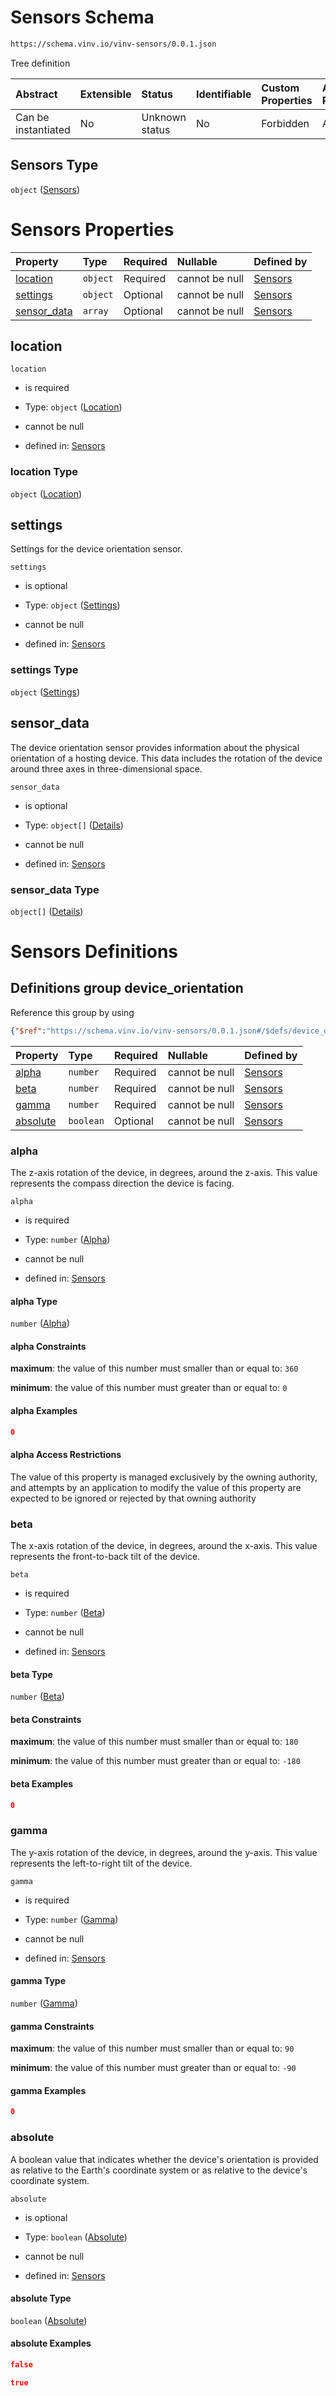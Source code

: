 # Sensors Schema

```txt
https://schema.vinv.io/vinv-sensors/0.0.1.json
```

Tree definition

| Abstract            | Extensible | Status         | Identifiable | Custom Properties | Additional Properties | Access Restrictions | Defined In                                                                                                            |
| :------------------ | :--------- | :------------- | :----------- | :---------------- | :-------------------- | :------------------ | :-------------------------------------------------------------------------------------------------------------------- |
| Can be instantiated | No         | Unknown status | No           | Forbidden         | Allowed               | none                | [dereferenced.doc.json](../../../../../vinv-schemas/vinv-tree/out/0.0.1/dereferenced.doc.json "open original schema") |

## Sensors Type

`object` ([Sensors](dereferenced.md))

# Sensors Properties

| Property                     | Type     | Required | Nullable       | Defined by                                                                                                                        |
| :--------------------------- | :------- | :------- | :------------- | :-------------------------------------------------------------------------------------------------------------------------------- |
| [location](#location)        | `object` | Required | cannot be null | [Sensors](dereferenced-properties-location.md "https://schema.vinv.io/location/0.0.1.json#/properties/location")                  |
| [settings](#settings)        | `object` | Optional | cannot be null | [Sensors](dereferenced-properties-settings.md "https://schema.vinv.io/vinv-sensors/0.0.1.json#/properties/settings")              |
| [sensor\_data](#sensor_data) | `array`  | Optional | cannot be null | [Sensors](dereferenced-properties-device-orientation.md "https://schema.vinv.io/vinv-sensors/0.0.1.json#/properties/sensor_data") |

## location



`location`

*   is required

*   Type: `object` ([Location](dereferenced-properties-location.md))

*   cannot be null

*   defined in: [Sensors](dereferenced-properties-location.md "https://schema.vinv.io/location/0.0.1.json#/properties/location")

### location Type

`object` ([Location](dereferenced-properties-location.md))

## settings

Settings for the device orientation sensor.

`settings`

*   is optional

*   Type: `object` ([Settings](dereferenced-properties-settings.md))

*   cannot be null

*   defined in: [Sensors](dereferenced-properties-settings.md "https://schema.vinv.io/vinv-sensors/0.0.1.json#/properties/settings")

### settings Type

`object` ([Settings](dereferenced-properties-settings.md))

## sensor\_data

The device orientation sensor provides information about the physical orientation of a hosting device. This data includes the rotation of the device around three axes in three-dimensional space.

`sensor_data`

*   is optional

*   Type: `object[]` ([Details](dereferenced-properties-device-orientation-items.md))

*   cannot be null

*   defined in: [Sensors](dereferenced-properties-device-orientation.md "https://schema.vinv.io/vinv-sensors/0.0.1.json#/properties/sensor_data")

### sensor\_data Type

`object[]` ([Details](dereferenced-properties-device-orientation-items.md))

# Sensors Definitions

## Definitions group device\_orientation

Reference this group by using

```json
{"$ref":"https://schema.vinv.io/vinv-sensors/0.0.1.json#/$defs/device_orientation"}
```

| Property              | Type      | Required | Nullable       | Defined by                                                                                                                                                            |
| :-------------------- | :-------- | :------- | :------------- | :-------------------------------------------------------------------------------------------------------------------------------------------------------------------- |
| [alpha](#alpha)       | `number`  | Required | cannot be null | [Sensors](dereferenced-defs-device_orientation-properties-alpha.md "https://schema.vinv.io/vinv-sensors/0.0.1.json#/$defs/device_orientation/properties/alpha")       |
| [beta](#beta)         | `number`  | Required | cannot be null | [Sensors](dereferenced-defs-device_orientation-properties-beta.md "https://schema.vinv.io/vinv-sensors/0.0.1.json#/$defs/device_orientation/properties/beta")         |
| [gamma](#gamma)       | `number`  | Required | cannot be null | [Sensors](dereferenced-defs-device_orientation-properties-gamma.md "https://schema.vinv.io/vinv-sensors/0.0.1.json#/$defs/device_orientation/properties/gamma")       |
| [absolute](#absolute) | `boolean` | Optional | cannot be null | [Sensors](dereferenced-defs-device_orientation-properties-absolute.md "https://schema.vinv.io/vinv-sensors/0.0.1.json#/$defs/device_orientation/properties/absolute") |

### alpha

The z-axis rotation of the device, in degrees, around the z-axis. This value represents the compass direction the device is facing.

`alpha`

*   is required

*   Type: `number` ([Alpha](dereferenced-defs-device_orientation-properties-alpha.md))

*   cannot be null

*   defined in: [Sensors](dereferenced-defs-device_orientation-properties-alpha.md "https://schema.vinv.io/vinv-sensors/0.0.1.json#/$defs/device_orientation/properties/alpha")

#### alpha Type

`number` ([Alpha](dereferenced-defs-device_orientation-properties-alpha.md))

#### alpha Constraints

**maximum**: the value of this number must smaller than or equal to: `360`

**minimum**: the value of this number must greater than or equal to: `0`

#### alpha Examples

```json
0
```

#### alpha Access Restrictions

The value of this property is managed exclusively by the owning authority, and attempts by an application to modify the value of this property are expected to be ignored or rejected by that owning authority

### beta

The x-axis rotation of the device, in degrees, around the x-axis. This value represents the front-to-back tilt of the device.

`beta`

*   is required

*   Type: `number` ([Beta](dereferenced-defs-device_orientation-properties-beta.md))

*   cannot be null

*   defined in: [Sensors](dereferenced-defs-device_orientation-properties-beta.md "https://schema.vinv.io/vinv-sensors/0.0.1.json#/$defs/device_orientation/properties/beta")

#### beta Type

`number` ([Beta](dereferenced-defs-device_orientation-properties-beta.md))

#### beta Constraints

**maximum**: the value of this number must smaller than or equal to: `180`

**minimum**: the value of this number must greater than or equal to: `-180`

#### beta Examples

```json
0
```

### gamma

The y-axis rotation of the device, in degrees, around the y-axis. This value represents the left-to-right tilt of the device.

`gamma`

*   is required

*   Type: `number` ([Gamma](dereferenced-defs-device_orientation-properties-gamma.md))

*   cannot be null

*   defined in: [Sensors](dereferenced-defs-device_orientation-properties-gamma.md "https://schema.vinv.io/vinv-sensors/0.0.1.json#/$defs/device_orientation/properties/gamma")

#### gamma Type

`number` ([Gamma](dereferenced-defs-device_orientation-properties-gamma.md))

#### gamma Constraints

**maximum**: the value of this number must smaller than or equal to: `90`

**minimum**: the value of this number must greater than or equal to: `-90`

#### gamma Examples

```json
0
```

### absolute

A boolean value that indicates whether the device's orientation is provided as relative to the Earth's coordinate system or as relative to the device's coordinate system.

`absolute`

*   is optional

*   Type: `boolean` ([Absolute](dereferenced-defs-device_orientation-properties-absolute.md))

*   cannot be null

*   defined in: [Sensors](dereferenced-defs-device_orientation-properties-absolute.md "https://schema.vinv.io/vinv-sensors/0.0.1.json#/$defs/device_orientation/properties/absolute")

#### absolute Type

`boolean` ([Absolute](dereferenced-defs-device_orientation-properties-absolute.md))

#### absolute Examples

```json
false
```

```json
true
```
